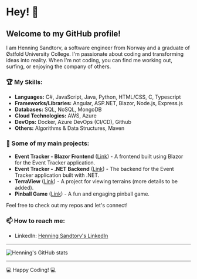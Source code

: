 # Hey! 👋

## Welcome to my GitHub profile!

I am Henning Sandtorv, a software engineer from Norway and a graduate of Østfold University College. I'm passionate about coding and transforming ideas into reality. When I'm not coding, you can find me working out, surfing, or enjoying the company of others.

### 🏆 My Skills:
- **Languages:** C#, JavaScript, Java, Python, HTML/CSS, C, Typescript
- **Frameworks/Libraries:** Angular, ASP.NET, Blazor, Node.js, Express.js
- **Databases:** SQL, NoSQL, MongoDB
- **Cloud Technologies:** AWS, Azure
- **DevOps:** Docker, Azure DevOps (CI/CD), Github
- **Others:** Algorithms & Data Structures, Maven

### 🚀 Some of my main projects:
- **Event Tracker - Blazor Frontend** ([Link](https://github.com/Sandtory/EventTrackerBlazorFrontend)) - A frontend built using Blazor for the Event Tracker application.
- **Event Tracker - .NET Backend** ([Link](https://github.com/Sandtory/EventTrackerDotNET)) - The backend for the Event Tracker application built with .NET.
- **TerraView** ([Link](https://github.com/Sandtory/TerraView)) - A project for viewing terrains (more details to be added).
- **Pinball Game** ([Link](https://github.com/Sandtory/PinballGame)) - A fun and engaging pinball game.

Feel free to check out my repos and let's connect!

### 📫 How to reach me:
- LinkedIn: [Henning Sandtorv's LinkedIn](https://www.linkedin.com/in/henningsandtorv/)

---

![Henning's GitHub stats](https://github-readme-stats.vercel.app/api?username=Sandtory&show_icons=true&theme=radical)

---

💻 Happy Coding! 💻

